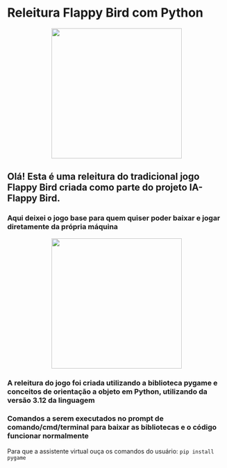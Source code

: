 <p float="center">

# Releitura Flappy Bird com Python
  
<div align='center'>
<img src='https://github.com/Rodrigo-L-Oliveira/Flappy_Bird_Python/assets/99633470/a1a52b5d-d072-48f5-abdf-65ce497a7720' width="300"/>
</div>

## Olá! Esta é uma releitura do tradicional jogo Flappy Bird criada como parte do projeto IA-Flappy Bird.
### Aqui deixei o jogo base para quem quiser poder baixar e jogar diretamente da própria máquina

<div align='center'>
<img src='https://github.com/Rodrigo-L-Oliveira/Flappy_Bird_Python/assets/99633470/fbbd89de-36e1-484c-95d4-89c5a3b96b00' width="300"/>
</div>

### A releitura do jogo foi criada utilizando a biblioteca pygame e conceitos de orientação a objeto em Python, utilizando da versão 3.12 da linguagem

### Comandos a serem executados no prompt de comando/cmd/terminal para baixar as bibliotecas e o código funcionar normalmente

Para que a assistente virtual ouça os comandos do usuário:
`pip install pygame`

</p>
